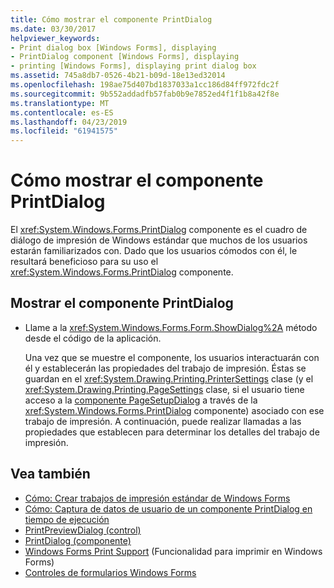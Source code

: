 ```yaml
---
title: Cómo mostrar el componente PrintDialog
ms.date: 03/30/2017
helpviewer_keywords:
- Print dialog box [Windows Forms], displaying
- PrintDialog component [Windows Forms], displaying
- printing [Windows Forms], displaying print dialog box
ms.assetid: 745a8db7-0526-4b21-b09d-18e13ed32014
ms.openlocfilehash: 198ae75d407bd1837033a1cc186d84ff972fdc2f
ms.sourcegitcommit: 9b552addadfb57fab0b9e7852ed4f1f1b8a42f8e
ms.translationtype: MT
ms.contentlocale: es-ES
ms.lasthandoff: 04/23/2019
ms.locfileid: "61941575"
---
```

# <a name="how-to-display-the-printdialog-component"></a>Cómo mostrar el componente PrintDialog

El <xref:System.Windows.Forms.PrintDialog> componente es el cuadro de diálogo de impresión de Windows estándar que muchos de los usuarios estarán familiarizados con. Dado que los usuarios cómodos con él, le resultará beneficioso para su uso el <xref:System.Windows.Forms.PrintDialog> componente.

## <a name="to-display-the-printdialog-component"></a>Mostrar el componente PrintDialog

- Llame a la <xref:System.Windows.Forms.Form.ShowDialog%2A> método desde el código de la aplicación.

     Una vez que se muestre el componente, los usuarios interactuarán con él y establecerán las propiedades del trabajo de impresión. Éstas se guardan en el <xref:System.Drawing.Printing.PrinterSettings> clase (y el <xref:System.Drawing.Printing.PageSettings> clase, si el usuario tiene acceso a la [componente PageSetupDialog](pagesetupdialog-component-windows-forms.md) a través de la <xref:System.Windows.Forms.PrintDialog> componente) asociado con ese trabajo de impresión. A continuación, puede realizar llamadas a las propiedades que establecen para determinar los detalles del trabajo de impresión.

## <a name="see-also"></a>Vea también

- [Cómo: Crear trabajos de impresión estándar de Windows Forms](../advanced/how-to-create-standard-windows-forms-print-jobs.md)
- [Cómo: Captura de datos de usuario de un componente PrintDialog en tiempo de ejecución](../advanced/how-to-capture-user-input-from-a-printdialog-at-run-time.md)
- [PrintPreviewDialog (control)](printpreviewdialog-control-windows-forms.md)
- [PrintDialog (componente)](printdialog-component-windows-forms.md)
- [Windows Forms Print Support](../advanced/windows-forms-print-support.md) (Funcionalidad para imprimir en Windows Forms)
- [Controles de formularios Windows Forms](index.md)